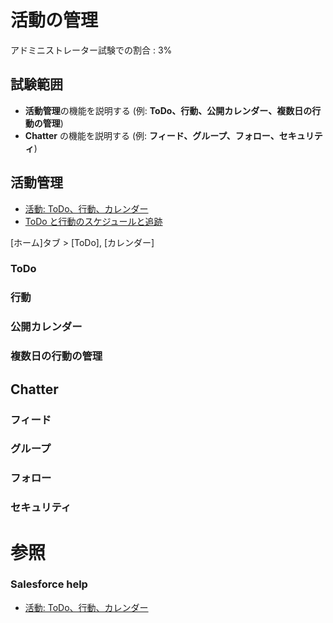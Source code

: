 # 活動の管理

アドミニストレーター試験での割合 : 3%

## 試験範囲

- <b>活動管理</b>の機能を説明する (例: <b>ToDo、行動、公開カレンダー、複数日の行動の管理</b>)
- <b>Chatter</b> の機能を説明する (例: <b>フィード、グループ、フォロー、セキュリティ</b>)

活動管理
---
- [活動: ToDo、行動、カレンダー](https://help.salesforce.com/articleView?id=activities.htm&type=5)
- [ToDo と行動のスケジュールと追跡](https://help.salesforce.com/articleView?err=1&id=home_activities.htm&type=5)

[ホーム]タブ > [ToDo], [カレンダー]


### ToDo



### 行動


### 公開カレンダー


### 複数日の行動の管理


Chatter
---


### フィード


### グループ


### フォロー


### セキュリティ


参照
===
### Salesforce help
- [活動: ToDo、行動、カレンダー](https://help.salesforce.com/articleView?id=activities.htm&type=5) 

